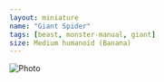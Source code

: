 ```yaml
---
layout: miniature
name: "Giant Spider"
tags: [beast, monster-manual, giant]
size: Medium humanoid (Banana)
---
```

![Photo](https://photos.app.goo.gl/MrtRsa2EdiUGiufo9)
